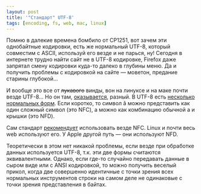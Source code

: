 ```yaml
---
layout: post
title: '"Стандарт" UTF-8'
tags: [encoding, fs, web, mac, linux]
---
```

Помню в далекие времена бомбило от CP1251, вот зачем эти однобайтные кодировки, есть же нормальный UTF-8, который совместим с ASCII, используй его везде и не парься, ну! Сегодня в интернете трудно найти сайт не в UTF-8 кодировке, Firefox даже запрятал смену кодировки куда-то далеко в глубины меню. Да и получить проблемы с кодировкой на сайте — моветон, предание старины глубокой... 

И вообще это все от ~~лукавого~~ винды, вон на линуксе и на маке почти везде UTF-8... Но он там, [оказывается](https://gist.github.com/JamesChevalier/8448512), разный. В UTF-8 есть [несколько нормальных форм](https://unicode.org/reports/tr15/#Norm_Forms). Если коротко, то символ â можно представить как один сложный символ (это NFC), а можно как комбинацию обычной a и крышки (это NFD). 

Сам стандарт [рекомендует](https://www.win.tue.nl/~aeb/linux/uc/nfc_vs_nfd.html) использовать везде NFC. Linux и почти весь web используют его. У Apple другой путь — они используют NFD. 

Теоретически в этом нет никакой проблемы, если везде при обработке данных используется UTF-8, т.к. эти две формы считаются эквивалентными. Однако, если где-то случайно передавать данные в сыром виде или с ANSI кодировкой, то можно получить веселый прикол, когда две совершенно идентичные с точки зрения всех нормальных инструментов строки на самом деле не одинаковые с точки зрения представления в байтах.

